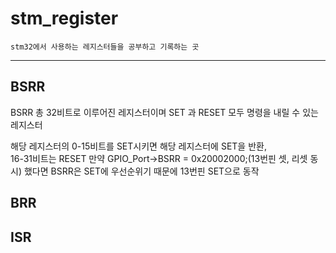 # stm_register
```
stm32에서 사용하는 레지스터들을 공부하고 기록하는 곳
```


***


## BSRR 
BSRR 총 32비트로 이루어진 레지스터이며 SET 과 RESET 모두 명령을 내릴 수 있는 레지스터  

해당 레지스터의 0-15비트를 SET시키면 해당 레지스터에 SET을 반환,  
16-31비트는 RESET 만약 GPIO_Port->BSRR = 0x20002000;(13번핀 셋, 리셋 동시) 했다면 BSRR은 SET에 우선순위기 때문에 13번핀 SET으로 동작
## BRR

## ISR
